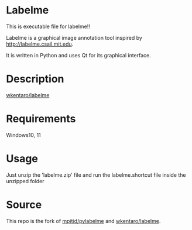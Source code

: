 # Labelme

This is executable file for labelme!!

Labelme is a graphical image annotation tool inspired by
http://labelme.csail.mit.edu.

It is written in Python and uses Qt for its graphical interface.

# Description
[wkentaro/labelme](https://github.com/wkentaro/labelm)

# Requirements

Windows10, 11

# Usage
Just unzip the 'labelme.zip' file and run the labelme.shortcut file inside the unzipped folder

# Source
This repo is the fork of [mpitid/pylabelme](https://github.com/mpitid/pylabelme) and [wkentaro/labelme](https://github.com/wkentaro/labelm).
